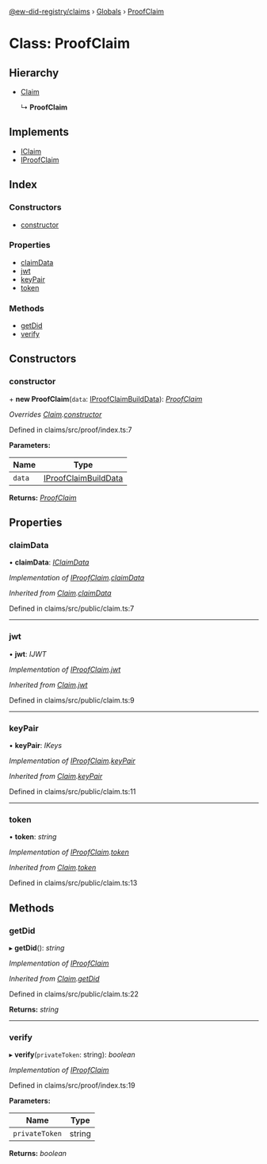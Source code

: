 [@ew-did-registry/claims](../README.md) › [Globals](../globals.md) › [ProofClaim](proofclaim.md)

# Class: ProofClaim

## Hierarchy

* [Claim](claim.md)

  ↳ **ProofClaim**

## Implements

* [IClaim](../interfaces/iclaim.md)
* [IProofClaim](../interfaces/iproofclaim.md)

## Index

### Constructors

* [constructor](proofclaim.md#constructor)

### Properties

* [claimData](proofclaim.md#claimdata)
* [jwt](proofclaim.md#jwt)
* [keyPair](proofclaim.md#keypair)
* [token](proofclaim.md#token)

### Methods

* [getDid](proofclaim.md#getdid)
* [verify](proofclaim.md#verify)

## Constructors

###  constructor

\+ **new ProofClaim**(`data`: [IProofClaimBuildData](../interfaces/iproofclaimbuilddata.md)): *[ProofClaim](proofclaim.md)*

*Overrides [Claim](claim.md).[constructor](claim.md#constructor)*

Defined in claims/src/proof/index.ts:7

**Parameters:**

Name | Type |
------ | ------ |
`data` | [IProofClaimBuildData](../interfaces/iproofclaimbuilddata.md) |

**Returns:** *[ProofClaim](proofclaim.md)*

## Properties

###  claimData

• **claimData**: *[IClaimData](../interfaces/iclaimdata.md)*

*Implementation of [IProofClaim](../interfaces/iproofclaim.md).[claimData](../interfaces/iproofclaim.md#claimdata)*

*Inherited from [Claim](claim.md).[claimData](claim.md#claimdata)*

Defined in claims/src/public/claim.ts:7

___

###  jwt

• **jwt**: *IJWT*

*Implementation of [IProofClaim](../interfaces/iproofclaim.md).[jwt](../interfaces/iproofclaim.md#jwt)*

*Inherited from [Claim](claim.md).[jwt](claim.md#jwt)*

Defined in claims/src/public/claim.ts:9

___

###  keyPair

• **keyPair**: *IKeys*

*Implementation of [IProofClaim](../interfaces/iproofclaim.md).[keyPair](../interfaces/iproofclaim.md#keypair)*

*Inherited from [Claim](claim.md).[keyPair](claim.md#keypair)*

Defined in claims/src/public/claim.ts:11

___

###  token

• **token**: *string*

*Implementation of [IProofClaim](../interfaces/iproofclaim.md).[token](../interfaces/iproofclaim.md#token)*

*Inherited from [Claim](claim.md).[token](claim.md#token)*

Defined in claims/src/public/claim.ts:13

## Methods

###  getDid

▸ **getDid**(): *string*

*Implementation of [IProofClaim](../interfaces/iproofclaim.md)*

*Inherited from [Claim](claim.md).[getDid](claim.md#getdid)*

Defined in claims/src/public/claim.ts:22

**Returns:** *string*

___

###  verify

▸ **verify**(`privateToken`: string): *boolean*

*Implementation of [IProofClaim](../interfaces/iproofclaim.md)*

Defined in claims/src/proof/index.ts:19

**Parameters:**

Name | Type |
------ | ------ |
`privateToken` | string |

**Returns:** *boolean*
